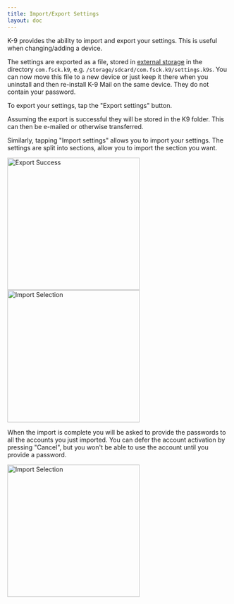 ```yaml
---
title: Import/Export Settings 
layout: doc
---
```


K-9 provides the ability to import and export your settings. This is useful when changing/adding a device.

The settings are exported as a file, stored in [external storage](/documentation/storage) in the directory `com.fsck.k9`, e.g. `/storage/sdcard/com.fsck.k9/settings.k9s`.
You can now move this file to a new device or just keep it there when you uninstall and then re-install K-9 Mail on the same device.
 They do not contain your password.

To export your settings, tap the "Export settings" button.

Assuming the export is successful they will be stored in the K9 folder. This can then be e-mailed or otherwise transferred.

Similarly, tapping "Import settings" allows you to import your settings. The settings are split into sections, allow you to import the section you want.

<img src="../../assets/img/documentation/settings_export_success.png" width="300" alt="Export Success" /> 
<img src="../../assets/img/documentation/settings_import_selection.png" width="300" alt="Import Selection" />

When the import is complete you will be asked to provide the passwords to all the accounts you just imported. You can defer the account activation by pressing "Cancel", but you won't be able to use the account until you provide a password.

<img src="../../assets/img/documentation/settings_import_activate_account.png" width="300" alt="Import Selection" />


